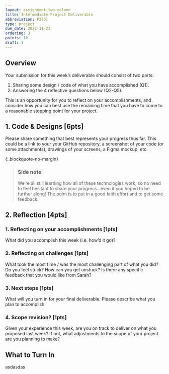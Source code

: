 ```yaml
---
layout: assignment-two-column
title: Intermediate Project Deliverable
abbreviation: P2(b)
type: project
due_date: 2022-11-21
ordering: 3 
points: 10
draft: 1
---
```


## Overview
Your submission for this week’s deliverable should consist of two parts:

1. Sharing some design / code of what you have accomplished (Q1).
2. Answering the 4 reflective questions below (Q2-Q5).

This is an opportunity for you to reflect on your accomplishments, and consider how you can best use the remaining time that you have to come to a reasonable stopping point for your project.

## 1. Code & Designs [6pts]
Please share something that best represents your progress thus far. This could be a link to your your GitHub repository, a screenshot of your code (or some attachments), drawings of your screens, a Figma mockup, etc.

{:.blockquote-no-margin}
> ### Side note
> We’re all still learning how all of these technologies work, so no need to feel hesitant to share your progress…even if you hoped to be further along! The point is to put in a good faith effort and to get some feedback.

## 2. Reflection [4pts]
### 1. Reflecting on your accomplishments [1pts]
What did you accomplish this week (i.e. how’d it go)?

### 2. Reflecting on challenges [1pts]
What took the most time / was the most challenging part of what you did? Do you feel stuck? How can you get unstuck? Is there any specific feedback that you would like from Sarah?

### 3. Next steps [1pts]
What will you turn in for your final deliverable. Please describe what you plan to accomplish.

### 4. Scope revision? [1pts]
Given your experience this week, are you on track to deliver on what you proposed last week? If not, what adjustments to the scope of your project are you planning to make?

## What to Turn In
asdasdas

